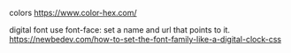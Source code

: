 colors
https://www.color-hex.com/

digital font
use font-face: set a name and url that points to it.
https://newbedev.com/how-to-set-the-font-family-like-a-digital-clock-css